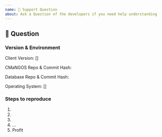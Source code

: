 ```yaml
---
name: 💬 Support Question
about: Ask a Question of the developers if you need help understanding CMaNGOS.
---
```

<!-- Chat with the CMangos DevTeam -->
<!-- Support on Github is limited! Refer to Discord to engage directly with the developers
regarding Usage and Development of CMaNGOS; CMaNGOS Discord: https://discord.gg/rBaNJRT -->

## 💬 Question
<!-- Describe your Question in detail. Include screenshots and drawings if needed. -->

### Version & Environment
<!-- Provide these infos if available and applicable -->
<!--
  Client Version - is required
  Valid values are:
  - "1.12.1" (CLASSIC)
  - "2.4.3" (TBC)
  - "3.3.5a" (WOTLK)
-->
Client Version: []

<!--
  Commit Hash - is required
  Valid values are:
  - [CLASSIC](https://github.com/cmangos/mangos-classic/tree/XXXX)
  - [TBC](https://github.com/cmangos/mangos-tbc/tree/XXXX)
  - [WOTLK](https://github.com/cmangos/mangos-wotlk/tree/XXXX)

  To find XXXX use "git log -1 --format=%H" in your local CMaNGOS repo
-->
CMaNGOS Repo & Commit Hash:  []()

<!--
  Database Version - is required
  Valid values are:
  - [CLASSIC](https://github.com/cmangos/classic-db/tree/XXXX)
  - [TBC](https://github.com/cmangos/tbc-db/tree/XXXX)
  - [WOTLK](https://github.com/cmangos/wotlk-db/tree/XXXX)

  To find XXXX use "git log -1 --format=%H" in your local Database repo
-->
Database Repo & Commit Hash: []()

<!--
  Operating System - optional
  Valid values are:
  - Win XX
  - MacOS XX
  - Linux Flavor
-->
Operating System: []

### Steps to reproduce
1.
2.
3.
4. ...
5. Profit